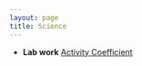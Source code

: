 ```yaml
---
layout: page
title: Science
---
```


* **Lab work** [Activity Coefficient](Science/Aktivitätskoeffizient.md)
